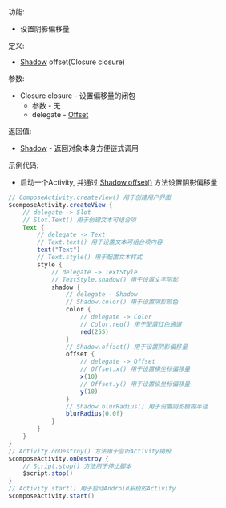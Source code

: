 功能:

+ 设置阴影偏移量

定义:

+ [Shadow](/API/UI/Compose/Theme/Typography/Shadow/README.md) offset(Closure closure)

参数:

+ Closure closure - 设置偏移量的闭包
    + 参数 - 无
    + delegate - [Offset](/API/UI/Compose/Graphics/Offset/README.md)

返回值:

+ [Shadow](/API/UI/Compose/Theme/Typography/Shadow/README.md) - 返回对象本身方便链式调用

示例代码:

+ 启动一个Activity, 并通过 [Shadow.offset()](/API/UI/Compose/Theme/Typography/Shadow/README.md?id=offset) 方法设置阴影偏移量

```groovy
// ComposeActivity.createView() 用于创建用户界面
$composeActivity.createView {
    // delegate -> Slot
    // Slot.Text() 用于创建文本可组合项
    Text {
        // delegate -> Text
        // Text.text() 用于设置文本可组合项内容
        text("Text")
        // Text.style() 用于配置文本样式
        style {
            // delegate -> TextStyle
            // TextStyle.shadow() 用于设置文字阴影
            shadow {
                // delegate - Shadow
                // Shadow.color() 用于设置阴影颜色
                color {
                    // delegate -> Color
                    // Color.red() 用于配置红色通道
                    red(255)
                }
                // Shadow.offset() 用于设置阴影偏移量
                offset {
                    // delegate -> Offset
                    // Offset.x() 用于设置横坐标偏移量
                    x(10)
                    // Offset.y() 用于设置纵坐标偏移量
                    y(10)
                }
                // Shadow.blurRadius() 用于设置阴影模糊半径
                blurRadius(0.0f)
            }
        }
    }
}
// Activity.onDestroy() 方法用于监听Activity销毁
$composeActivity.onDestroy {
    // Script.stop() 方法用于停止脚本
    $script.stop()
}
// Activity.start() 用于启动Android系统的Activity
$composeActivity.start()
```